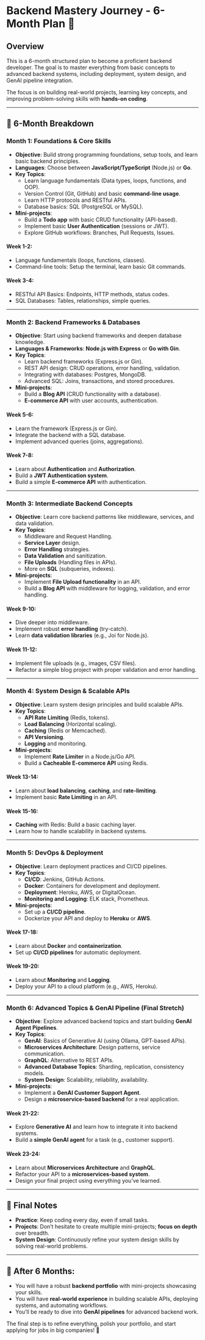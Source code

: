 
# Backend Mastery Journey - 6-Month Plan 🚀

## Overview

This is a 6-month structured plan to become a proficient backend developer. The goal is to master everything from basic concepts to advanced backend systems, including deployment, system design, and GenAI pipeline integration.

The focus is on building real-world projects, learning key concepts, and improving problem-solving skills with **hands-on coding**.

---

## 🚀 6-Month Breakdown

### Month 1: **Foundations & Core Skills**
- **Objective**: Build strong programming foundations, setup tools, and learn basic backend principles.
- **Languages**: Choose between **JavaScript/TypeScript** (Node.js) or **Go**.
- **Key Topics**:
  - Learn language fundamentals (Data types, loops, functions, and OOP).
  - Version Control (Git, GitHub) and basic **command-line usage**.
  - Learn HTTP protocols and RESTful APIs.
  - Database basics: SQL (PostgreSQL or MySQL).
- **Mini-projects**:
  - Build a **Todo app** with basic CRUD functionality (API-based).
  - Implement basic **User Authentication** (sessions or JWT).
  - Explore GitHub workflows: Branches, Pull Requests, Issues.
  
#### Week 1-2:
- Language fundamentals (loops, functions, classes).
- Command-line tools: Setup the terminal, learn basic Git commands.

#### Week 3-4:
- RESTful API Basics: Endpoints, HTTP methods, status codes.
- SQL Databases: Tables, relationships, simple queries.

---

### Month 2: **Backend Frameworks & Databases**
- **Objective**: Start using backend frameworks and deepen database knowledge.
- **Languages & Frameworks**: **Node.js with Express** or **Go with Gin**.
- **Key Topics**:
  - Learn backend frameworks (Express.js or Gin).
  - REST API design: CRUD operations, error handling, validation.
  - Integrating with databases: Postgres, MongoDB.
  - Advanced SQL: Joins, transactions, and stored procedures.
- **Mini-projects**:
  - Build a **Blog API** (CRUD functionality with a database).
  - **E-commerce API** with user accounts, authentication.
  
#### Week 5-6:
- Learn the framework (Express.js or Gin).
- Integrate the backend with a SQL database.
- Implement advanced queries (joins, aggregations).

#### Week 7-8:
- Learn about **Authentication** and **Authorization**.
- Build a **JWT Authentication system**.
- Build a simple **E-commerce API** with authentication.

---

### Month 3: **Intermediate Backend Concepts**
- **Objective**: Learn core backend patterns like middleware, services, and data validation.
- **Key Topics**:
  - Middleware and Request Handling.
  - **Service Layer** design.
  - **Error Handling** strategies.
  - **Data Validation** and sanitization.
  - **File Uploads** (Handling files in APIs).
  - More on **SQL** (subqueries, indexes).
- **Mini-projects**:
  - Implement **File Upload functionality** in an API.
  - Build a **Blog API** with middleware for logging, validation, and error handling.

#### Week 9-10:
- Dive deeper into middleware.
- Implement robust **error handling** (try-catch).
- Learn **data validation libraries** (e.g., Joi for Node.js).

#### Week 11-12:
- Implement file uploads (e.g., images, CSV files).
- Refactor a simple blog project with proper validation and error handling.

---

### Month 4: **System Design & Scalable APIs**
- **Objective**: Learn system design principles and build scalable APIs.
- **Key Topics**:
  - **API Rate Limiting** (Redis, tokens).
  - **Load Balancing** (Horizontal scaling).
  - **Caching** (Redis or Memcached).
  - **API Versioning**.
  - **Logging** and monitoring.
- **Mini-projects**:
  - Implement **Rate Limiter** in a Node.js/Go API.
  - Build a **Cacheable E-commerce API** using Redis.

#### Week 13-14:
- Learn about **load balancing**, **caching**, and **rate-limiting**.
- Implement basic **Rate Limiting** in an API.

#### Week 15-16:
- **Caching** with Redis: Build a basic caching layer.
- Learn how to handle scalability in backend systems.

---

### Month 5: **DevOps & Deployment**
- **Objective**: Learn deployment practices and CI/CD pipelines.
- **Key Topics**:
  - **CI/CD**: Jenkins, GitHub Actions.
  - **Docker**: Containers for development and deployment.
  - **Deployment**: Heroku, AWS, or DigitalOcean.
  - **Monitoring and Logging**: ELK stack, Prometheus.
- **Mini-projects**:
  - Set up a **CI/CD pipeline**.
  - Dockerize your API and deploy to **Heroku** or **AWS**.

#### Week 17-18:
- Learn about **Docker** and **containerization**.
- Set up **CI/CD pipelines** for automatic deployment.

#### Week 19-20:
- Learn about **Monitoring** and **Logging**.
- Deploy your API to a cloud platform (e.g., AWS, Heroku).

---

### Month 6: **Advanced Topics & GenAI Pipeline (Final Stretch)**
- **Objective**: Explore advanced backend topics and start building **GenAI Agent Pipelines**.
- **Key Topics**:
  - **GenAI**: Basics of Generative AI (using Ollama, GPT-based APIs).
  - **Microservices Architecture**: Design patterns, service communication.
  - **GraphQL**: Alternative to REST APIs.
  - **Advanced Database Topics**: Sharding, replication, consistency models.
  - **System Design**: Scalability, reliability, availability.
- **Mini-projects**:
  - Implement a **GenAI Customer Support Agent**.
  - Design a **microservice-based backend** for a real application.

#### Week 21-22:
- Explore **Generative AI** and learn how to integrate it into backend systems.
- Build a **simple GenAI agent** for a task (e.g., customer support).

#### Week 23-24:
- Learn about **Microservices Architecture** and **GraphQL**.
- Refactor your API to a **microservices-based system**.
- Design your final project using everything you’ve learned.

---

## 📌 Final Notes

- **Practice**: Keep coding every day, even if small tasks.
- **Projects**: Don’t hesitate to create multiple mini-projects; **focus on depth** over breadth.
- **System Design**: Continuously refine your system design skills by solving real-world problems.

---

## 🎯 After 6 Months:

- You will have a robust **backend portfolio** with mini-projects showcasing your skills.
- You will have **real-world experience** in building scalable APIs, deploying systems, and automating workflows.
- You’ll be ready to dive into **GenAI pipelines** for advanced backend work.

The final step is to refine everything, polish your portfolio, and start applying for jobs in big companies! 🚀
